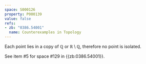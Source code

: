 ```yaml
---
space: S000126
property: P000139
value: false
refs:
- zb: "0386.54001"
  name: Counterexamples in Topology
---
```


Each point lies in a copy of $\mathbb Q$ or $\mathbb R\setminus \mathbb Q$, therefore no point is isolated.

See item #5 for space #129 in {{zb:0386.54001}}.

